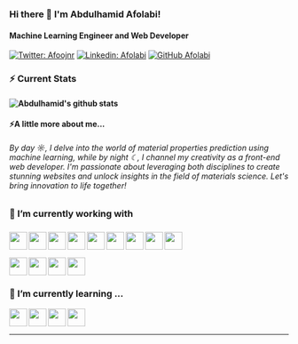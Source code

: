 ### Hi there 👋  I'm Abdulhamid Afolabi!
#### Machine Learning Engineer and  Web Developer

[![Twitter: Afoojnr](https://img.shields.io/twitter/follow/Afoojnr?style=social)](https://twitter.com/Afoojnr)
[![Linkedin: Afolabi](https://img.shields.io/badge/-Afolabi-blue?style=flat-square&logo=Linkedin&logoColor=white&link=https://www.linkedin.com/in/abdulhamid-afolabi-065b38160/)](https://www.linkedin.com/in/abdulhamid-afolabi-065b38160)
[![GitHub Afolabi](https://img.shields.io/github/followers/afoojnr?label=follow&style=social)](https://github.com/Afoojnr)
 
 ### ⚡ Current Stats
#### ![Abdulhamid's github stats](https://github-readme-stats.vercel.app/api?username=afoojnr&show_icons=true&theme=dracula&hide=stars,issues)

#### ⚡A little more about me...
###### By day ☼, I delve into the world of material properties prediction using machine learning, while by night ☾, I channel my creativity as a front-end web developer. I'm passionate about leveraging both disciplines to create stunning websites and unlock insights in the field of materials science. Let's bring innovation to life together!
 

### 🔭 I’m currently working with
###
 <img height="32" width="32" align='left' src="https://cdn.simpleicons.org/javascript/#F7DF1E" /><img height="32" width="32" align='left' src="https://cdn.simpleicons.org/React/#61DAFB" /><img height="32" width="32" align='left' src="https://cdn.simpleicons.org/Next.js/white" /><img height="32" width="32" src="https://cdn.simpleicons.org/redux/#764ABC" /><img height="32" width="32" align='left' src="https://cdn.simpleicons.org/jest/#C21325" /><img height="32" width="32" align='left' src="https://cdn.simpleicons.org/sass/#CC6699" /> <img height="32" width="32" align='left' src="https://cdn.simpleicons.org/Tailwindcss/#06B6D4" /><img height="32" width="32" align='left' src="https://cdn.simpleicons.org/framer/white" /><img height="32" width="32" align='left' src="https://cdn.simpleicons.org/antdesign/#0170FE" />
 
 

<img height="32" width="32" align='left' src="https://cdn.simpleicons.org/python/#3776AB" /> 
<img height="32" width="32" align='left' src="https://cdn.simpleicons.org/scikitlearn/#F7931E" />
<img height="32" width="32" align='left' src="https://cdn.simpleicons.org/pandas/white" />
<img height="32" width="32"  src="https://cdn.simpleicons.org/numpy/#013243" />


### 🌱 I’m currently learning ...


<img height="32" width="32" align='left' src="https://cdn.simpleicons.org/typescript/#3178C6" /> 
<img height="32" width="32" align='left' src="https://cdn.simpleicons.org/three.js/white" /> 
<img height="32" width="32" align='left' src="https://cdn.simpleicons.org/pytorch/#EE4C2C" />
<img height="32" width="32" src="https://cdn.simpleicons.org/pyg/#3C2179" />





---
<!--
**Afoojnr/Afoojnr** is a ✨ _special_ ✨ repository because its `README.md` (this file) appears on your GitHub profile.

Here are some ideas to get you started:

- 🔭 I’m currently working on ...
- 🌱 I’m currently learning ...
- 👯 I’m looking to collaborate on ...
- 🤔 I’m looking for help with ...
- 💬 Ask me about ...
- 📫 How to reach me: ...
- 😄 Pronouns: ...
- ⚡ Fun fact: ...
-->
